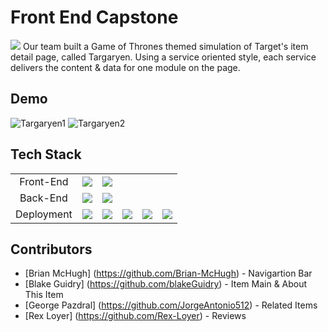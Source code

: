 # Front End Capstone
<img src='https://targaryen-store.s3.us-east-2.amazonaws.com/Targaryen-Favicon.png'>
Our team built a Game of Thrones themed simulation of Target's item detail page, called Targaryen. Using a service oriented style, each service delivers the content & data for one module on the page.

## Demo
![Targaryen1](./componentVideo1.gif)
![Targaryen2](./Targaryen2.gif)

## Tech Stack
<table>
  <tr>
    <td align='center'>Front-End</td>
    <td align='center'><img src='https://tech-stack-logos.s3.us-east-2.amazonaws.com/react.png'></td>
    <td align='center'><img src='https://tech-stack-logos.s3.us-east-2.amazonaws.com/axios.png'></td>
  </tr>
  <tr>
    <td align='center'>Back-End</td>
    <td align='center'><img src='https://tech-stack-logos.s3.us-east-2.amazonaws.com/node.png'></td>
    <td align='center'><img src='https://tech-stack-logos.s3.us-east-2.amazonaws.com/express.png'></td>
  </tr>
  <tr>
    <td align='center'>Deployment</td>
    <td align='center'><img src='https://tech-stack-logos.s3.us-east-2.amazonaws.com/docker.jpg'></td>
    <td align='center'><img src='https://tech-stack-logos.s3.us-east-2.amazonaws.com/eb.png'></td>
    <td align='center'><img src='https://tech-stack-logos.s3.us-east-2.amazonaws.com/aws-s3.jpg'></td>
    <td align='center'><img src='https://tech-stack-logos.s3.us-east-2.amazonaws.com/mysql.svg'></td>
    <td align='center'><img src='https://tech-stack-logos.s3.us-east-2.amazonaws.com/mongodb.jpg'></td>
  </tr>
</table>

## Contributors
- [Brian McHugh] (https://github.com/Brian-McHugh) - Navigartion Bar
- [Blake Guidry] (https://github.com/blakeGuidry) - Item Main & About This Item
- [George Pazdral] (https://github.com/JorgeAntonio512) - Related Items
- [Rex Loyer] (https://github.com/Rex-Loyer) - Reviews

